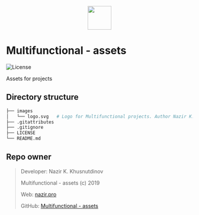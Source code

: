 <p align="center"><a href="https://nazir.pro" target="_blank">
    <img src="https://assets.nazir.pro/images/logo.svg" height="64">
</a></p>

# Multifunctional - assets #

![License](https://img.shields.io/github/license/multifunctional/assets)

Assets for projects

Directory structure
-------------------

```bash
├── images
│   └── logo.svg   # Logo for Multifunctional projects. Author Nazir K. Khusnutdinov
├── .gitattributes
├── .gitignore
├── LICENSE
└── README.md
```

Repo owner
----------
> Developer: Nazir K. Khusnutdinov
>
> Multifunctional - assets (c) 2019
>
> Web: [nazir.pro][1]
>
> GitHub: [Multifunctional - assets][2]

[1]: https://nazir.pro
[2]: https://github.com/multifunctional/assets
